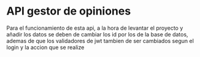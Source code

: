   # API gestor de opiniones
Para el funcionamiento de esta api, a la hora de levantar el proyecto y añadir los datos se deben de cambiar los id por los de la base de datos, ademas de que los validadores de jwt tambien de ser cambiados segun el login y la accion que se realize
